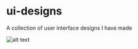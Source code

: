 # ui-designs
A collection of user interface designs I have made

![alt text](https://github.com/henrysnavarro/ui-designs/HomeControl.png "Home Control App UI Prototype")
